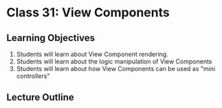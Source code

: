 # Class 31: View Components

## Learning Objectives
1. Students will learn about View Component rendering.
1. Students will learn about the logic manipulation of View Components
1. Students will learn about how View Components can be used as "mini controllers"
## Lecture Outline

